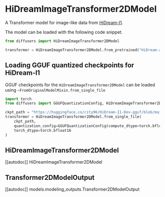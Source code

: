 <!-- Copyright 2024 The HuggingFace Team. All rights reserved.

Licensed under the Apache License, Version 2.0 (the "License"); you may not use this file except in compliance with
the License. You may obtain a copy of the License at

http://www.apache.org/licenses/LICENSE-2.0

Unless required by applicable law or agreed to in writing, software distributed under the License is distributed on
an "AS IS" BASIS, WITHOUT WARRANTIES OR CONDITIONS OF ANY KIND, either express or implied. See the License for the
specific language governing permissions and limitations under the License. -->

# HiDreamImageTransformer2DModel

A Transformer model for image-like data from [HiDream-I1](https://huggingface.co/HiDream-ai).

The model can be loaded with the following code snippet.

```python
from diffusers import HiDreamImageTransformer2DModel

transformer = HiDreamImageTransformer2DModel.from_pretrained("HiDream-ai/HiDream-I1-Full", subfolder="transformer", torch_dtype=torch.bfloat16)
```

## Loading GGUF quantized checkpoints for HiDream-I1

GGUF checkpoints for the `HiDreamImageTransformer2DModel` can  be loaded using `~FromOriginalModelMixin.from_single_file`

```python
import torch
from diffusers import GGUFQuantizationConfig, HiDreamImageTransformer2DModel

ckpt_path = "https://huggingface.co/city96/HiDream-I1-Dev-gguf/blob/main/hidream-i1-dev-Q2_K.gguf"
transformer = HiDreamImageTransformer2DModel.from_single_file(
    ckpt_path,
    quantization_config=GGUFQuantizationConfig(compute_dtype=torch.bfloat16),
    torch_dtype=torch.bfloat16
)
```

## HiDreamImageTransformer2DModel

[[autodoc]] HiDreamImageTransformer2DModel

## Transformer2DModelOutput

[[autodoc]] models.modeling_outputs.Transformer2DModelOutput
